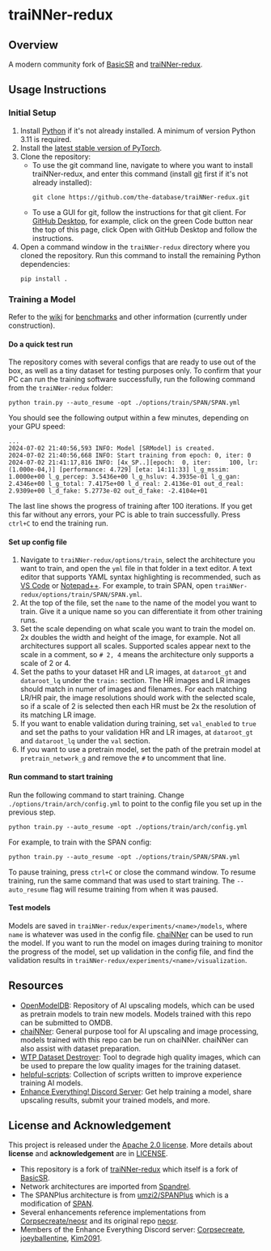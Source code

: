 # traiNNer-redux
## Overview
A modern community fork of [BasicSR](https://github.com/XPixelGroup/BasicSR) and [traiNNer-redux](https://github.com/joeyballentine/traiNNer-redux).

## Usage Instructions

### Initial Setup
1. Install [Python](https://www.python.org/) if it's not already installed. A minimum of version Python 3.11 is required.
2. Install the [latest stable version of PyTorch](https://pytorch.org/get-started/locally/).
3. Clone the repository:
   - To use the git command line, navigate to where you want to install traiNNer-redux, and enter this command (install [git](https://git-scm.com/) first if it's not already installed):
      ```
      git clone https://github.com/the-database/traiNNer-redux.git
      ```
   - To use a GUI for git, follow the instructions for that git client. For [GitHub Desktop](https://desktop.github.com/), for example, click on the green Code button near the top of this page, click Open with GitHub Desktop and follow the instructions.
4. Open a command window in the `traiNNer-redux` directory where you cloned the repository. Run this command to install the remaining Python dependencies:
   ```
   pip install .
   ```
### Training a Model
Refer to the [wiki](https://github.com/the-database/traiNNer-redux/wiki) for [benchmarks](https://github.com/the-database/traiNNer-redux/wiki/PyTorch-Inference-Benchmarks-by-Architecture) and other information (currently under construction).

#### Do a quick test run
The repository comes with several configs that are ready to use out of the box, as well as a tiny dataset for testing purposes only. To confirm that your PC can run the training software successfully, run the following command from the `traiNNer-redux` folder:

```
python train.py --auto_resume -opt ./options/train/SPAN/SPAN.yml
```

You should see the following output within a few minutes, depending on your GPU speed:

```
...
2024-07-02 21:40:56,593 INFO: Model [SRModel] is created.
2024-07-02 21:40:56,668 INFO: Start training from epoch: 0, iter: 0
2024-07-02 21:41:17,816 INFO: [4x_SP..][epoch:  0, iter:     100, lr:(1.000e-04,)] [performance: 4.729] [eta: 14:11:33] l_g_mssim: 1.0000e+00 l_g_percep: 3.5436e+00 l_g_hsluv: 4.3935e-01 l_g_gan: 2.4346e+00 l_g_total: 7.4175e+00 l_d_real: 2.4136e-01 out_d_real: 2.9309e+00 l_d_fake: 5.2773e-02 out_d_fake: -2.4104e+01
```

The last line shows the progress of training after 100 iterations. If you get this far without any errors, your PC is able to train successfully. Press `ctrl+C` to end the training run.

#### Set up config file
1. Navigate to `traiNNer-redux/options/train`, select the architecture you want to train, and open the `yml` file in that folder in a text editor. A text editor that supports YAML syntax highlighting is recommended, such as [VS Code](https://code.visualstudio.com/) or [Notepad++](https://notepad-plus-plus.org/). For example, to train SPAN, open `traiNNer-redux/options/train/SPAN/SPAN.yml`.
2. At the top of the file, set the `name` to the name of the model you want to train. Give it a unique name so you can differentiate it from other training runs.
3. Set the scale depending on what scale you want to train the model on. 2x doubles the width and height of the image, for example. Not all architectures support all scales. Supported scales appear next to the scale in a comment, so `# 2, 4` means the architecture only supports a scale of 2 or 4.
4. Set the paths to your dataset HR and LR images, at `dataroot_gt` and `dataroot_lq` under the `train:` section. The HR images and LR images should match in numer of images and filenames. For each matching LR/HR pair, the image resolutions should work with the selected scale, so if a scale of 2 is selected then each HR must be 2x the resolution of its matching LR image.
5. If you want to enable validation during training, set `val_enabled` to `true` and set the paths to your validation HR and LR images, at `dataroot_gt` and `dataroot_lq` under the `val` section.
6. If you want to use a pretrain model, set the path of the pretrain model at `pretrain_network_g` and remove the `#` to uncomment that line.

#### Run command to start training

Run the following command to start training. Change `./options/train/arch/config.yml` to point to the config file you set up in the previous step.
```
python train.py --auto_resume -opt ./options/train/arch/config.yml
```

For example, to train with the SPAN config:
```
python train.py --auto_resume -opt ./options/train/SPAN/SPAN.yml
```

To pause training, press `ctrl+C` or close the command window. To resume training, run the same command that was used to start training. The `--auto_resume` flag will resume training from when it was paused.

#### Test models

Models are saved in `traiNNer-redux/experiments/<name>/models`, where `name` is whatever was used in the config file. [chaiNNer](https://github.com/chaiNNer-org/chaiNNer) can be used to run the model. If you want to run the model on images during training to monitor the progress of the model, set up validation in the config file, and find the validation results in `traiNNer-redux/experiments/<name>/visualization`.

## Resources
- [OpenModelDB](https://openmodeldb.info/): Repository of AI upscaling models, which can be used as pretrain models to train new models. Models trained with this repo can be submitted to OMDB.
- [chaiNNer](https://github.com/chaiNNer-org/chaiNNer): General purpose tool for AI upscaling and image processing, models trained with this repo can be run on chaiNNer. chaiNNer can also assist with dataset preparation.
- [WTP Dataset Destroyer](https://github.com/umzi2/wtp_dataset_destroyer): Tool to degrade high quality images, which can be used to prepare the low quality images for the training dataset.
- [helpful-scripts](https://github.com/Kim2091/helpful-scripts): Collection of scripts written to improve experience training AI models.
- [Enhance Everything! Discord Server](https://discord.gg/cpAUpDK): Get help training a model, share upscaling results, submit your trained models, and more.

## License and Acknowledgement

This project is released under the [Apache 2.0 license](LICENSE.txt). More details about **license** and **acknowledgement** are in [LICENSE](LICENSE/README.md).

- This repository is a fork of [traiNNer-redux](https://github.com/joeyballentine/traiNNer-redux) which itself is a fork of [BasicSR](https://github.com/XPixelGroup/BasicSR).
- Network architectures are imported from [Spandrel](https://github.com/chaiNNer-org/spandrel).
- The SPANPlus architecture is from [umzi2/SPANPlus](https://github.com/umzi2/SPANPlus) which is a modification of [SPAN](https://github.com/hongyuanyu/SPAN).
- Several enhancements reference implementations from [Corpsecreate/neosr](https://github.com/Corpsecreate/neosr) and its original repo [neosr](https://github.com/muslll/neosr).
- Members of the Enhance Everything Discord server: [Corpsecreate](https://github.com/Corpsecreate), [joeyballentine](https://github.com/joeyballentine), [Kim2091](https://github.com/Kim2091).
